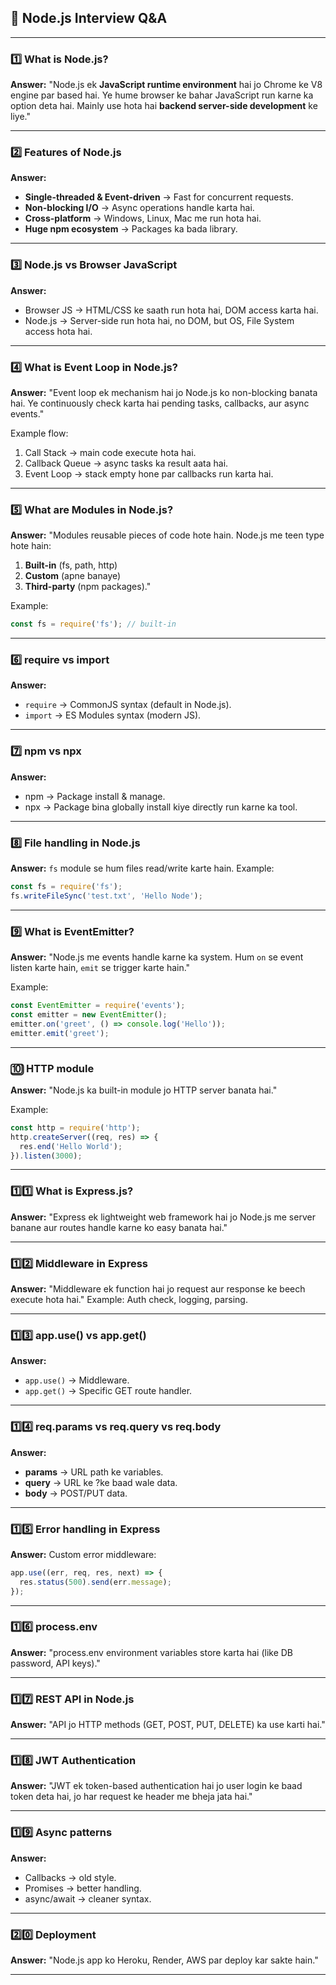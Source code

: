 ## **📌 Node.js Interview Q\&A**

---

### **1️⃣ What is Node.js?**

**Answer:**
"Node.js ek **JavaScript runtime environment** hai jo Chrome ke V8 engine par based hai.
Ye hume browser ke bahar JavaScript run karne ka option deta hai.
Mainly use hota hai **backend server-side development** ke liye."

---

### **2️⃣ Features of Node.js**

**Answer:**

* **Single-threaded & Event-driven** → Fast for concurrent requests.
* **Non-blocking I/O** → Async operations handle karta hai.
* **Cross-platform** → Windows, Linux, Mac me run hota hai.
* **Huge npm ecosystem** → Packages ka bada library.

---

### **3️⃣ Node.js vs Browser JavaScript**

**Answer:**

* Browser JS → HTML/CSS ke saath run hota hai, DOM access karta hai.
* Node.js → Server-side run hota hai, no DOM, but OS, File System access hota hai.

---

### **4️⃣ What is Event Loop in Node.js?**

**Answer:**
"Event loop ek mechanism hai jo Node.js ko non-blocking banata hai.
Ye continuously check karta hai pending tasks, callbacks, aur async events."

Example flow:

1. Call Stack → main code execute hota hai.
2. Callback Queue → async tasks ka result aata hai.
3. Event Loop → stack empty hone par callbacks run karta hai.

---

### **5️⃣ What are Modules in Node.js?**

**Answer:**
"Modules reusable pieces of code hote hain.
Node.js me teen type hote hain:

1. **Built-in** (fs, path, http)
2. **Custom** (apne banaye)
3. **Third-party** (npm packages)."

Example:

```js
const fs = require('fs'); // built-in
```

---

### **6️⃣ require vs import**

**Answer:**

* `require` → CommonJS syntax (default in Node.js).
* `import` → ES Modules syntax (modern JS).

---

### **7️⃣ npm vs npx**

**Answer:**

* npm → Package install & manage.
* npx → Package bina globally install kiye directly run karne ka tool.

---

### **8️⃣ File handling in Node.js**

**Answer:**
`fs` module se hum files read/write karte hain.
Example:

```js
const fs = require('fs');
fs.writeFileSync('test.txt', 'Hello Node');
```

---

### **9️⃣ What is EventEmitter?**

**Answer:**
"Node.js me events handle karne ka system.
Hum `on` se event listen karte hain, `emit` se trigger karte hain."

Example:

```js
const EventEmitter = require('events');
const emitter = new EventEmitter();
emitter.on('greet', () => console.log('Hello'));
emitter.emit('greet');
```

---

### **🔟 HTTP module**

**Answer:**
"Node.js ka built-in module jo HTTP server banata hai."

Example:

```js
const http = require('http');
http.createServer((req, res) => {
  res.end('Hello World');
}).listen(3000);
```

---

### **1️⃣1️⃣ What is Express.js?**

**Answer:**
"Express ek lightweight web framework hai jo Node.js me server banane aur routes handle karne ko easy banata hai."

---

### **1️⃣2️⃣ Middleware in Express**

**Answer:**
"Middleware ek function hai jo request aur response ke beech execute hota hai."
Example: Auth check, logging, parsing.

---

### **1️⃣3️⃣ app.use() vs app.get()**

**Answer:**

* `app.use()` → Middleware.
* `app.get()` → Specific GET route handler.

---

### **1️⃣4️⃣ req.params vs req.query vs req.body**

**Answer:**

* **params** → URL path ke variables.
* **query** → URL ke ?ke baad wale data.
* **body** → POST/PUT data.

---

### **1️⃣5️⃣ Error handling in Express**

**Answer:**
Custom error middleware:

```js
app.use((err, req, res, next) => {
  res.status(500).send(err.message);
});
```

---

### **1️⃣6️⃣ process.env**

**Answer:**
"process.env environment variables store karta hai (like DB password, API keys)."

---

### **1️⃣7️⃣ REST API in Node.js**

**Answer:**
"API jo HTTP methods (GET, POST, PUT, DELETE) ka use karti hai."

---

### **1️⃣8️⃣ JWT Authentication**

**Answer:**
"JWT ek token-based authentication hai jo user login ke baad token deta hai, jo har request ke header me bheja jata hai."

---

### **1️⃣9️⃣ Async patterns**

**Answer:**

* Callbacks → old style.
* Promises → better handling.
* async/await → cleaner syntax.

---

### **2️⃣0️⃣ Deployment**

**Answer:**
"Node.js app ko Heroku, Render, AWS par deploy kar sakte hain."

---

